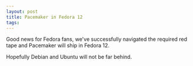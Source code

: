 ```yaml
---
layout: post
title: Pacemaker in Fedora 12
tags: 
---
```

Good news for Fedora fans, we've successfully navigated the required red tape
and Pacemaker will ship in Fedora 12.

Hopefully Debian and Ubuntu will not be far behind.

